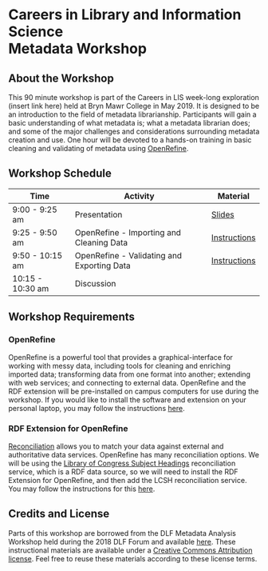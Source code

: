 # Careers in Library and Information Science <br> Metadata Workshop

## About the Workshop

This 90 minute workshop is part of the Careers in LIS week-long exploration (insert link here) held at Bryn Mawr College in May 2019. It is designed to be an introduction to the field of metadata librarianship. Participants will gain a basic understanding of what metadata is; what a metadata librarian does; and some of the major challenges and considerations surrounding metadata creation and use. One hour will be devoted to a hands-on training in basic cleaning and validating of metadata using [OpenRefine](http://openrefine.org/).

## Workshop Schedule
| Time | Activity | Material |
| ----- | ----- | ----- |
| 9:00 - 9:25 am | Presentation |[Slides](http://bit.ly/2J7TWUk) |
| 9:25 - 9:50 am | OpenRefine - Importing and Cleaning Data | [Instructions](instructions/importing-and-cleaning.md) |
| 9:50 - 10:15 am | OpenRefine - Validating and Exporting Data | [Instructions](instructions/validating-and-exporting.md) |
| 10:15 - 10:30 am | Discussion |

## Workshop Requirements
### OpenRefine

OpenRefine is a powerful tool that provides a graphical-interface for working with messy data, including tools for cleaning and enriching imported data; transforming data from one format into another; extending with web services; and connecting to external data. OpenRefine and the RDF extension will be pre-installed on campus computers for use during the workshop. If you would like to install the software and extension on your personal laptop, you may follow the instructions [here](/installation). 

### RDF Extension for OpenRefine

[Reconciliation](https://github.com/OpenRefine/OpenRefine/wiki/Reconciliation) allows you to match your data against external and authoritative data services. OpenRefine has many reconciliation options. We will be using the [Library of Congress Subject Headings](http://id.loc.gov/authorities/subjects.html) reconciliation service, which is a RDF data source, so we will need to install the RDF Extension for OpenRefine, and then add the LCSH reconciliation service. You may follow the instructions for this [here](/installation). 

## Credits and License
Parts of this workshop are borrowed from the DLF Metadata Analysis Workshop held during the 2018 DLF Forum and available [here](https://github.com/DLFMetadataAssessment/2018MetadataAnalysisWorkshop). These instructional materials are available under a [Creative Commons Attribution license](https://creativecommons.org/licenses/by/4.0/). Feel free to reuse these materials according to these license terms.
